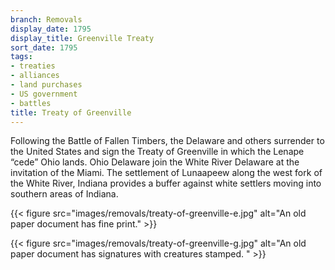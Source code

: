 ```yaml
---
branch: Removals
display_date: 1795
display_title: Greenville Treaty
sort_date: 1795
tags:
- treaties
- alliances
- land purchases
- US government
- battles
title: Treaty of Greenville
---
```


Following the Battle of Fallen Timbers, the Delaware and others surrender to the United States and sign the Treaty of Greenville in which the Lenape “cede” Ohio lands. Ohio Delaware join the White River Delaware at the invitation of the Miami. The settlement of Lunaapeew along the west fork of the White River, Indiana provides a buffer against white settlers moving into southern areas of Indiana.


{{< figure src="images/removals/treaty-of-greenville-e.jpg" alt="An old paper document has fine print." >}}


{{< figure src="images/removals/treaty-of-greenville-g.jpg" alt="An old paper document has signatures with creatures stamped. " >}}
